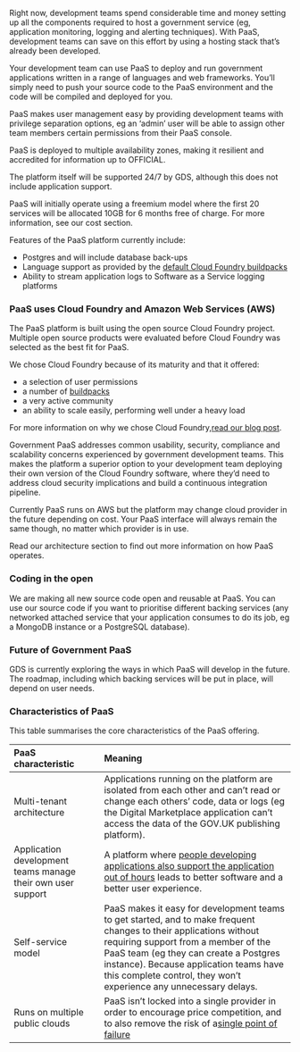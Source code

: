 Right now, development teams spend considerable time and money setting up all the components required to host a government service (eg, application monitoring, logging and alerting techniques). With PaaS, development teams can save on this effort by using a hosting stack that’s already been developed.

Your development team can use PaaS to deploy and run government applications written in a range of languages and web frameworks. You’ll simply need to push your source code to the PaaS environment and the code will be compiled and deployed for you.

PaaS makes user management easy by providing development teams with privilege separation options, eg an ‘admin’ user will be able to assign other team members certain permissions from their PaaS console.

PaaS is deployed to multiple availability zones, making it resilient and accredited for information up to OFFICIAL.

The platform itself will be supported 24/7 by GDS, although this does not include application support.

PaaS will initially operate using a freemium model where the first 20 services will be allocated 10GB for 6 months free of charge. For more information, see our cost section.

Features of the PaaS platform currently include:

*   Postgres and will include database back-ups
*   Language support as provided by the [default Cloud Foundry buildpacks](http://docs.cloudfoundry.org/buildpacks/)
*   Ability to stream application logs to Software as a Service logging platforms

### PaaS uses Cloud Foundry and Amazon Web Services (AWS)

The PaaS platform is built using the open source Cloud Foundry project. Multiple open source products were evaluated before Cloud Foundry was selected as the best fit for PaaS.

We chose Cloud Foundry because of its maturity and that it offered:

*   a selection of user permissions
*   a number of [buildpacks](#h.f0668iwc3iw0)
*   a very active community
*   an ability to scale easily, performing well under a heavy load

For more information on why we chose Cloud Foundry,[read our blog post](https://governmentasaplatform.blog.gov.uk/2015/12/17/choosing-cloudfoundry/).

Government PaaS addresses common usability, security, compliance and scalability concerns experienced by government development teams. This makes the platform a superior option to your development team deploying their own version of the Cloud Foundry software, where they’d need to address cloud security implications and build a continuous integration pipeline.

Currently PaaS runs on AWS but the platform may change cloud provider in the future depending on cost. Your PaaS interface will always remain the same though, no matter which provider is in use.

Read our architecture section to find out more information on how PaaS operates.

### Coding in the open

We are making all new source code open and reusable at PaaS. You can use our source code if you want to prioritise different backing services (any networked attached service that your application consumes to do its job, eg a MongoDB instance or a PostgreSQL database).

### Future of Government PaaS

GDS is currently exploring the ways in which PaaS will develop in the future. The roadmap, including which backing services will be put in place, will depend on user needs.

### Characteristics of PaaS
This table summarises the core characteristics of the PaaS offering.

|PaaS characteristic| Meaning|
|:---	|:---	|
| Multi-tenant architecture| Applications running on the platform are isolated from each other and can’t read or change each others’ code, data or logs (eg the Digital Marketplace application can’t access the data of the GOV.UK publishing platform).|
| Application development teams manage their own user support|   A platform where [people developing applications also support the application out of hours](http://www.infoq.com/presentations/gov-uk-devops) leads to better software and a better user experience.	|
|Self-service model|PaaS makes it easy for development teams to get started, and to make frequent changes to their applications without requiring support from a member of the PaaS team (eg they can create a Postgres instance). Because application teams have this complete control, they won’t experience any unnecessary delays. |
|Runs on multiple public clouds|   PaaS isn’t locked into a single provider in order to encourage price competition, and to also remove the risk of a[single point of failure](https://www.google.com/url?q=https://en.wikipedia.org/wiki/Single_point_of_failure)	|